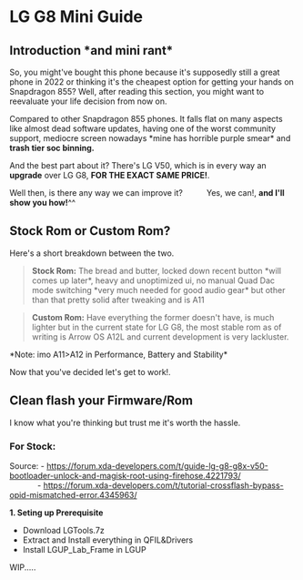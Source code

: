 # LG G8 Mini Guide
## Introduction \*and mini rant\*
So, you might've bought this phone because it's supposedly still a great phone in 2022 or thinking it's the cheapest option for getting your hands on Snapdragon 855? Well, after reading this section, you might want to reevaluate your life decision from now on.

Compared to other Snapdragon 855 phones. It falls flat on many aspects like almost dead software updates, having one of the worst community support, mediocre screen nowadays \*mine has horrible purple smear\* and **trash tier soc binning.**

And the best part about it? There's LG V50, which is in every way an **upgrade** over LG G8, **FOR THE EXACT SAME PRICE!**.

Well then, is there any way we can improve it?&emsp;&emsp;&emsp;Yes, we can!, **and I'll show you how!**^^
## Stock Rom or Custom Rom?
Here's a short breakdown between the two.

>**Stock Rom:** The bread and butter, locked down recent button \*will comes up later\*, heavy and unoptimized ui, no manual Quad Dac mode switching \*very much needed for good audio gear\* but other than that pretty solid after tweaking and is A11

>**Custom Rom:** Have everything the former doesn't have, is much lighter but in the current state for LG G8, the most stable rom as of writing is Arrow OS A12L and current development is very lackluster.

\*Note: imo A11>A12 in Performance, Battery and Stability\*

Now that you've decided let's get to work!.

## Clean flash your Firmware/Rom
I know what you're thinking but trust me it's worth the hassle.

### For Stock:
Source: - https://forum.xda-developers.com/t/guide-lg-g8-g8x-v50-bootloader-unlock-and-magisk-root-using-firehose.4221793/<br />
&emsp;&emsp;&emsp;&ensp;- https://forum.xda-developers.com/t/tutorial-crossflash-bypass-opid-mismatched-error.4345963/

**1. Seting up Prerequisite**
  - Download LGTools.7z
  - Extract and Install everything in QFIL&Drivers
  - Install LGUP_Lab_Frame in LGUP
  
WIP.....

